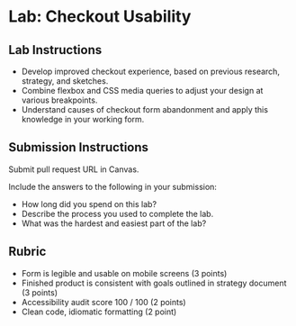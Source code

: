 Lab: Checkout Usability
===

## Lab Instructions
* Develop improved checkout experience, based on previous research, strategy, and sketches.
* Combine flexbox and CSS media queries to adjust your design at various breakpoints.
* Understand causes of checkout form abandonment and apply this knowledge in your working form.

## Submission Instructions
Submit pull request URL in Canvas.

Include the answers to the following in your submission:

* How long did you spend on this lab?
* Describe the process you used to complete the lab.
* What was the hardest and easiest part of the lab?

## Rubric
* Form is legible and usable on mobile screens (3 points)
* Finished product is consistent with goals outlined in strategy document (3 points)
* Accessibility audit score 100 / 100 (2 points)
* Clean code, idiomatic formatting (2 point)
